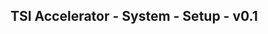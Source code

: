 TSI Accelerator - System - Setup - v0.1
--------------------------------------------------------------------------------------------


